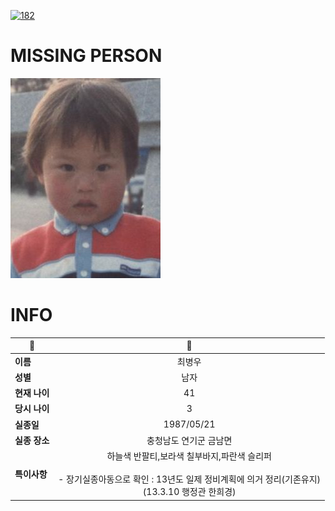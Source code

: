 [![182](https://img.shields.io/badge/%EC%8B%A4%EC%A2%85%EC%8B%A0%EA%B3%A0%EB%8A%94%20%EA%B5%AD%EB%B2%88%EC%97%86%EC%9D%B4-182-blue)](http://safe182.go.kr/index.do)

# MISSING PERSON

<img src="./missing_person.jpg">

# INFO

|🔑|💎|
|--|:--:|
|**이름**|최병우|
|**성별**|남자|
|**현재 나이**|41|
|**당시 나이**|3|
|**실종일**|1987/05/21|
|**실종 장소**|충청남도 연기군 금남면 |
|**특이사항**|하늘색 반팔티,보라색 칠부바지,파란색 슬리퍼</br></br>- 장기실종아동으로 확인 : 13년도 일제 정비계획에 의거 정리(기존유지)</br>   (13.3.10 행정관 한희경)|
